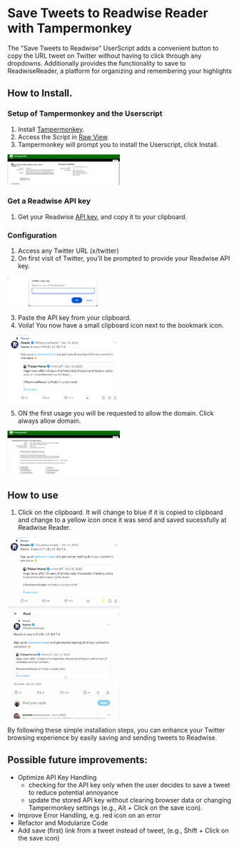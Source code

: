 # Save Tweets to Readwise Reader with Tampermonkey
The "Save Tweets to Readwise" UserScript adds a convenient button to copy the URL tweet on Twitter without having to click through any dropdowns. Additionally provides the functionality to save to ReadwiseReader, a platform for organizing and remembering your highlights

## How to Install.
### Setup of Tampermonkey and the Userscript
1. Install [Tampermonkey](https://tampermonkey.net/).
2. Access the Script in [Raw View](https://github.com/floriankilian/SaveToReadwiseReaderOnTwitter/raw/main/SaveToReadwiseReaderFromTwitter.user.js).
3. Tampermonkey will prompt you to install the Userscript, click Install.

<img src="readme/tampermonkey-install-userscript.png" alt="Install Userscript on Tampermonkey" width="50%">

### Get a Readwise API key
1. Get your Readwise [API key](https://readwise.io/access_token), and copy it to your clipboard. 

### Configuration
1. Access any Twitter URL (x/twitter)
2. On first visit of Twitter, you'll be prompted to provide your Readwise API key.

<img src="readme/APIKey-Request.png" alt="Provide your API Key" width="40%">

3. Paste the API key from your clipboard.
4. Voila! You now have a small clipboard icon next to the bookmark icon.

<img src="readme/tweet.png" alt="How it will be displayed" width="50%">

5. ON the first usage you will be requested to allow the domain. Click always allow domain.

<img src="readme/tweet-fristtime.png" alt="Always allow domain" width="50%">

## How to use
1. Click on the clipboard. It will change to blue if it is copied to clipboard and change to a yellow icon once it was send and saved sucessfully at Readwise Reader.

<img src="readme/tweet-saved.png" alt="Saved tweet" width="50%">

<img src="readme/HowToUse.gif" alt="How to use" width="50%">


By following these simple installation steps, you can enhance your Twitter browsing experience by easily saving and sending tweets to Readwise.


## Possible future improvements:
- Optimize API Key Handling
    - checking for the API key only when the user decides to save a tweet to reduce potential annoyance
    - update the stored API key without clearing browser data or changing Tampermonkey settings (e.g., Alt + Click on the save icon).
- Improve Error Handling, e.g. red icon on an error
- Refactor and Modularize Code
- Add save (first) link from a tweet instead of tweet, (e.g., Shift + Click on the save icon)
